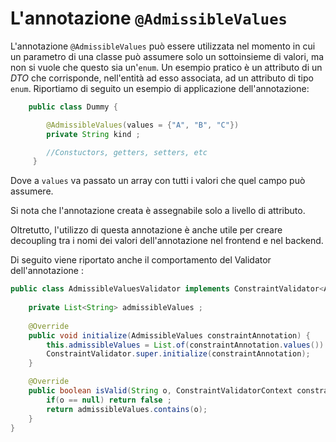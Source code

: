 # L'annotazione `@AdmissibleValues`

L'annotazione `@AdmissibleValues` può essere utilizzata nel momento in cui un parametro di una classe può assumere solo un sottoinsieme di valori, ma non si vuole che questo sia un'`enum`. Un esempio pratico è un attributo di un _DTO_ che corrisponde, nell'entità ad esso associata, ad un attributo di tipo `enum`. Riportiamo di seguito un esempio di applicazione dell'annotazione:

```java
    public class Dummy {

        @AdmissibleValues(values = {"A", "B", "C"})
        private String kind ;

        //Constuctors, getters, setters, etc
     }
```

Dove a `values` va passato un array con tutti i valori che quel campo può assumere.

Si nota che l'annotazione creata è assegnabile solo a livello di attributo.

Oltretutto, l'utilizzo di questa annotazione è anche utile per creare decoupling tra i nomi dei valori dell'annotazione nel frontend e nel backend.

Di seguito viene riportato anche il comportamento del Validator dell'annotazione :

``` java
public class AdmissibleValuesValidator implements ConstraintValidator<AdmissibleValues, String> {
    
    private List<String> admissibleValues ;
    
    @Override
    public void initialize(AdmissibleValues constraintAnnotation) {
        this.admissibleValues = List.of(constraintAnnotation.values()) ;
        ConstraintValidator.super.initialize(constraintAnnotation);
    }

    @Override
    public boolean isValid(String o, ConstraintValidatorContext constraintValidatorContext) {
        if(o == null) return false ;
        return admissibleValues.contains(o);
    }
}

```
